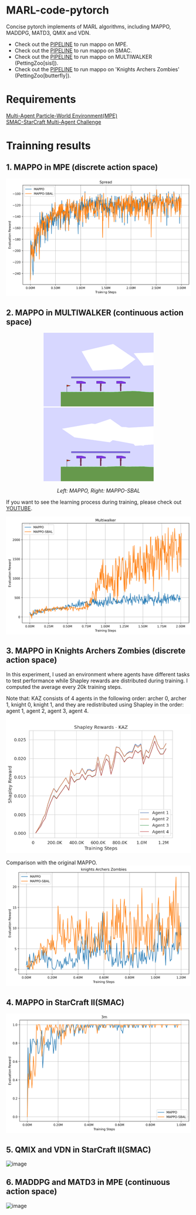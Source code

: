 # MARL-code-pytorch
Concise pytorch implements of MARL algorithms, including MAPPO, MADDPG, MATD3, QMIX and VDN.
- Check out the [PIPELINE](https://colab.research.google.com/drive/1Ffmd-AXx6NehiddVK5NIgQOGM5MJE4Qt) to run mappo on MPE.
- Check out the [PIPELINE](https://colab.research.google.com/drive/1f8Aa8KTXwHayQgXitOxrx0ODThNpMpxS) to run mappo on SMAC.
- Check out the [PIPELINE](https://colab.research.google.com/drive/1kBkdh8z7fFi_YG96nyfVYGwwGJMd_65Y) to run mappo on MULTIWALKER (PettingZoo[sisl]).
- Check out the [PIPELINE](https://colab.research.google.com/drive/1iwUXTvtUi1mj5z-9MvOpylY8yJfUNmHH) to run mappo on 'Knights Archers Zombies' (PettingZoo[butterfly]).
# Requirements
[Multi-Agent Particle-World Environment(MPE)](https://github.com/openai/multiagent-particle-envs)<br />
[SMAC-StarCraft Multi-Agent Challenge](https://github.com/oxwhirl/smac)<br />

# Trainning results
## 1. MAPPO in MPE (discrete action space)
![image](assets/spread.png)

## 2. MAPPO in MULTIWALKER (continuous action space)
<p align="center"> <img src="assets/mappo-multiwalker/multiwalker_steps_2000041.gif" width="300" alt="multiwalker" /> <img src="assets/mappo-shapley-multiwalker/multiwalker_steps_2000234.gif" width="300" alt="multiwalker" /> </p> <p align="center"> <em>Left: MAPPO, Right: MAPPO-SBAL</em> </p>


If you want to see the learning process during training, please check out [YOUTUBE](https://www.youtube.com/watch?v=erYeBC8ItZQ).

![image](assets/multiwalker.png)

## 3. MAPPO in Knights Archers Zombies (discrete action space)
In this experiment, I used an environment where agents have different tasks to test performance while Shapley rewards are distributed during training. I computed the average every 20k training steps.

Note that: KAZ consists of 4 agents in the following order: archer 0, archer 1, knight 0, knight 1, and they are redistributed using Shapley in the order: agent 1, agent 2, agent 3, agent 4.
![image](assets/KAZ_seed_0_shapley.png)

Comparison with the original MAPPO.
![image](assets/kaz.png)

## 4. MAPPO in  StarCraft II(SMAC)
![image](assets/smac_3m.png)

## 5. QMIX and VDN in StarCraft II(SMAC)
![image](https://github.com/Lizhi-sjtu/MARL-code-pytorch/blob/main/3.QMIX_VDN_SMAC/QMIX_SMAC_training_result.png)

## 6. MADDPG and MATD3 in MPE (continuous action space)
![image](https://github.com/Lizhi-sjtu/MARL-code-pytorch/blob/main/4.MADDPG_MATD3_MPE/MADDPG_MATD3_training_result.png)

